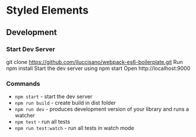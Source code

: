 Styled Elements
===============


## Development
### Start Dev Server
git clone https://github.com/jluccisano/webpack-es6-boilerplate.git
Run npm install
Start the dev server using npm start
Open http://localhost:9000

### Commands
* `npm start`           - start the dev server
* `npm run build`       - create build in dist folder
* `npm run dev`         - produces development version of your library and runs a watcher
* `npm test`            - run all tests
* `npm run test:watch`  - run all tests in watch mode
